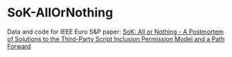 # SoK-AllOrNothing
Data and code for IEEE Euro S&amp;P paper: [SoK: All or Nothing - A Postmortem of Solutions to the Third-Party Script Inclusion Permission Model and a Path Forward](https://swsprec.com/papers/SoKPostmortem.pdf)
